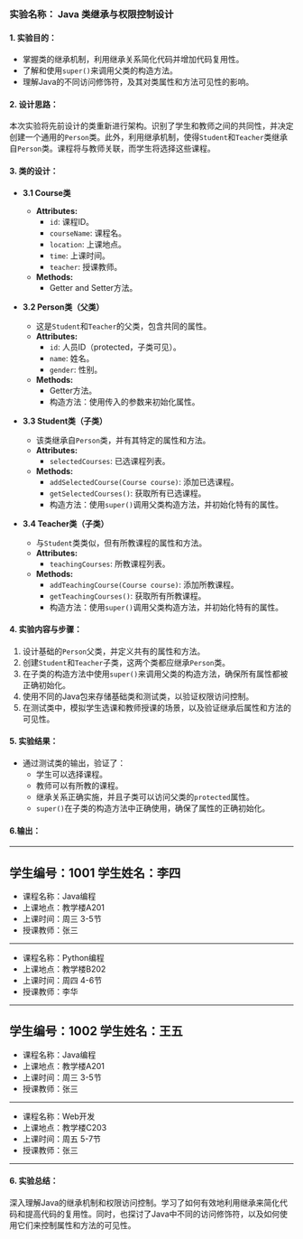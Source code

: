 ### 实验名称： Java 类继承与权限控制设计

#### 1. 实验目的：
- 掌握类的继承机制，利用继承关系简化代码并增加代码复用性。
- 了解和使用`super()`来调用父类的构造方法。
- 理解Java的不同访问修饰符，及其对类属性和方法可见性的影响。

#### 2. 设计思路：
本次实验将先前设计的类重新进行架构。识别了学生和教师之间的共同性，并决定创建一个通用的`Person`类。此外，利用继承机制，使得`Student`和`Teacher`类继承自`Person`类。课程将与教师关联，而学生将选择这些课程。

#### 3. 类的设计：
- **3.1 Course类**
  - **Attributes:**
    - `id`: 课程ID。
    - `courseName`: 课程名。
    - `location`: 上课地点。
    - `time`: 上课时间。
    - `teacher`: 授课教师。
  - **Methods:**
    - Getter and Setter方法。

- **3.2 Person类（父类）**
  - 这是`Student`和`Teacher`的父类，包含共同的属性。
  - **Attributes:**
    - `id`: 人员ID（protected，子类可见）。
    - `name`: 姓名。
    - `gender`: 性别。
  - **Methods:**
    - Getter方法。
    - 构造方法：使用传入的参数来初始化属性。

- **3.3 Student类（子类）**
  - 该类继承自`Person`类，并有其特定的属性和方法。
  - **Attributes:**
    - `selectedCourses`: 已选课程列表。
  - **Methods:**
    - `addSelectedCourse(Course course)`: 添加已选课程。
    - `getSelectedCourses()`: 获取所有已选课程。
    - 构造方法：使用`super()`调用父类构造方法，并初始化特有的属性。

- **3.4 Teacher类（子类）**
  - 与`Student`类类似，但有所教课程的属性和方法。
  - **Attributes:**
    - `teachingCourses`: 所教课程列表。
  - **Methods:**
    - `addTeachingCourse(Course course)`: 添加所教课程。
    - `getTeachingCourses()`: 获取所有所教课程。
    - 构造方法：使用`super()`调用父类构造方法，并初始化特有的属性。

#### 4. 实验内容与步骤：
1. 设计基础的`Person`父类，并定义共有的属性和方法。
2. 创建`Student`和`Teacher`子类，这两个类都应继承`Person`类。
3. 在子类的构造方法中使用`super()`来调用父类的构造方法，确保所有属性都被正确初始化。
4. 使用不同的Java包来存储基础类和测试类，以验证权限访问控制。
5. 在测试类中，模拟学生选课和教师授课的场景，以及验证继承后属性和方法的可见性。

#### 5. 实验结果：
- 通过测试类的输出，验证了：
  - 学生可以选择课程。
  - 教师可以有所教的课程。
  - 继承关系正确实施，并且子类可以访问父类的`protected`属性。
  - `super()`在子类的构造方法中正确使用，确保了属性的正确初始化。

#### 6.输出：
---
学生编号：1001
学生姓名：李四
---

- 课程名称：Java编程
- 上课地点：教学楼A201
- 上课时间：周三 3-5节
- 授课教师：张三

---

- 课程名称：Python编程
- 上课地点：教学楼B202
- 上课时间：周四 4-6节
- 授课教师：李华

---
学生编号：1002
学生姓名：王五
---
- 课程名称：Java编程
- 上课地点：教学楼A201
- 上课时间：周三 3-5节
- 授课教师：张三

---

- 课程名称：Web开发
- 上课地点：教学楼C203
- 上课时间：周五 5-7节
- 授课教师：张三

---
#### 6. 实验总结：
深入理解Java的继承机制和权限访问控制。学习了如何有效地利用继承来简化代码和提高代码的复用性。同时，也探讨了Java中不同的访问修饰符，以及如何使用它们来控制属性和方法的可见性。
